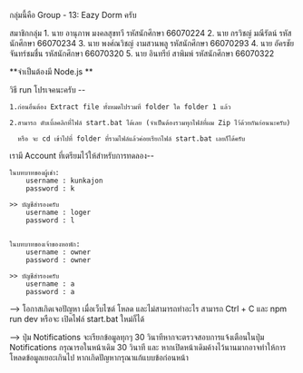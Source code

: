 กลุ่มนี้คือ Group - 13: Eazy Dorm ครับ

สมาชิกกลุ่ม
    1. นาย อานุภาพ มงคลสุขทวี      รหัสนักศึกษา 66070224
    2. นาย กรวิชญ์ มณีรัตน์          รหัสนักศึกษา 66070234
    3. นาย พงศ์ณวิชญ์ งามสวนพลู    รหัสนักศึกษา 66070293
    4. นาย อัครชัย จันทร์ชมชื่น       รหัสนักศึกษา 66070320
    5. นาย อินทรีย์ สาพิมพ์          รหัสนักศึกษา 66070322

**จำเป็นต้องมี Node.js **

วิธี run โปรเจคนะครับ --

    1.ก่อนอื่นต้อง Extract file ทั้งหมดไปรวมที่ folder ใด folder 1 แล้ว

    2.สามารถ ดับเบิ้ลคลิกที่ไฟล์ start.bat ได้เลย (จำเป็นต้องรวมทุกไฟล์ที่ผม Zip ไว้ด้วยกันก่อนนะครับ)

      หรือ จะ cd เข้าไปที่ folder ที่รวมไฟล์แล้วค่อยเรียกไฟล์ start.bat เลยก็ได้ครับ

เรามี Account ที่เตรียมไว้ให้สำหรับการทดลอง--

    ในบทบาทของผู้เช่า:
        username : kunkajon
        password : k

    >> บัญชีสำรองครับ
        username : loger
        password : l


    ในบทบาทของเจ้าของหอพัก:
        username : owner
        password : owner

    >> บัญชีสำรองครับ
        username : a
        password : a


--> โอกาสเกิดเจอปัญหา เมื่อเว็บไซต์ โหลด และไม่สามารถทำอะไร สามารถ Ctrl + C และ npm run dev หรือจะ เปิดไฟล์ start.bat ใหม่ก็ได้

--> ปุ่ม Notifications จะเรียกข้อมูลทุกๆ 30 วินาทีหากจะตรวจสอบการแจ้งเตือนในปุ่ม Notifications กรุณารอในหน้าเดิม 30 วินาที 
    และ หากเปิดหน้าเดิมค้างไว้นานมากอาจทำให้การโหลดข้อมูลเยอะเกินไป หากเกิดปัญหากรุณาแก้แบบข้อก่อนหน้า